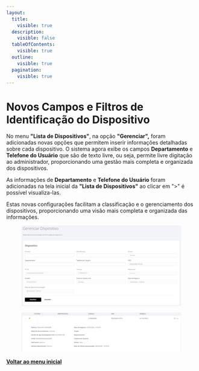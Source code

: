 ```yaml
---
layout:
  title:
    visible: true
  description:
    visible: false
  tableOfContents:
    visible: true
  outline:
    visible: true
  pagination:
    visible: true
---
```


# Novos Campos e Filtros de Identificação do Dispositivo

No menu **"Lista de Dispositivos"**, na opção **"Gerenciar",** foram adicionadas novas opções que permitem inserir informações detalhadas sobre cada dispositivo. O sistema agora exibe os campos **Departamento** e **Telefone do Usuário** que são de texto livre, ou seja, permite livre digitação ao administrador, proporcionando uma gestão mais completa e organizada dos dispositivos.

As informações de **Departamento** e **Telefone do Usuário** foram adicionadas na tela inicial da **"Lista de Dispositivos"** ao clicar em ">" é possível visualiza-las.

Estas novas configurações facilitam a classificação e o gerenciamento dos dispositivos, proporcionando uma visão mais completa e organizada das informações.

<figure><img src="../../.gitbook/assets/image (1) (1) (1) (1) (1) (1) (1) (1).png" alt=""><figcaption></figcaption></figure>

<figure><img src="../../.gitbook/assets/image (1) (1) (1) (1) (1) (1) (1) (1) (1).png" alt=""><figcaption></figcaption></figure>

[**Voltar ao menu inicial**](./)
